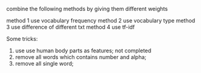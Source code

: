 
combine the following methods by giving them different weights

method 1
    use vocabulary frequency
method 2
    use vocabulary type
method 3
    use difference of different txt
method 4
    use tf-idf

Some tricks:
1. use use human body parts as features; not completed
2. remove all words which contains number and alpha;
3. remove all single word;